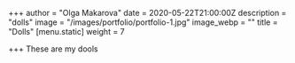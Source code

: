 +++
author = "Olga Makarova"
date = 2020-05-22T21:00:00Z
description = "dolls"
image = "/images/portfolio/portfolio-1.jpg"
image_webp = ""
title = "Dolls"
[menu.static]
weight = 7

+++
These are my dools
